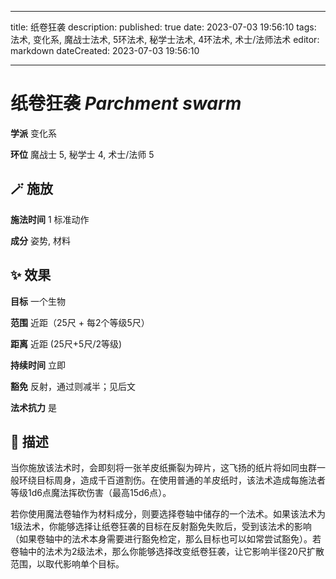 
---
title: 纸卷狂袭
description: 
published: true
date: 2023-07-03 19:56:10
tags: 法术, 变化系, 魔战士法术, 5环法术, 秘学士法术, 4环法术, 术士/法师法术
editor: markdown
dateCreated: 2023-07-03 19:56:10

---

# **纸卷狂袭** *Parchment swarm*

**学派** 变化系 

**环位** 魔战士 5, 秘学士 4, 术士/法师 5

## 🪄 施放

**施法时间** 1 标准动作

**成分** 姿势, 材料

## ✨ 效果 

**目标** 一个生物 

**范围** 近距（25尺 + 每2个等级5尺）

**距离** 近距 (25尺+5尺/2等级)  

**持续时间** 立即 

**豁免** 反射，通过则减半；见后文

**法术抗力** 是

## 📖 描述

当你施放该法术时，会即刻将一张羊皮纸撕裂为碎片，这飞扬的纸片将如同虫群一般环绕目标周身，造成千百道割伤。在使用普通的羊皮纸时，该法术造成每施法者等级1d6点魔法挥砍伤害（最高15d6点）。

若你使用魔法卷轴作为材料成分，则要选择卷轴中储存的一个法术。如果该法术为1级法术，你能够选择让纸卷狂袭的目标在反射豁免失败后，受到该法术的影响（如果卷轴中的法术本身需要进行豁免检定，那么目标也可以如常尝试豁免）。若卷轴中的法术为2级法术，那么你能够选择改变纸卷狂袭，让它影响半径20尺扩散范围，以取代影响单个目标。
    
